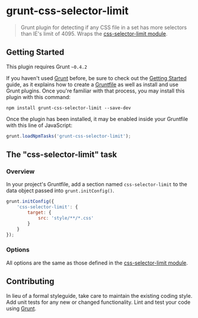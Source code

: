 # grunt-css-selector-limit

> Grunt plugin for detecting if any CSS file in a set has more selectors than IE's limit of 4095. Wraps the [css-selector-limit module](https://github.com/accordionpeas/css-selector-limit).

## Getting Started
This plugin requires Grunt `~0.4.2`

If you haven't used [Grunt](http://gruntjs.com/) before, be sure to check out the [Getting Started](http://gruntjs.com/getting-started) guide, as it explains how to create a [Gruntfile](http://gruntjs.com/sample-gruntfile) as well as install and use Grunt plugins. Once you're familiar with that process, you may install this plugin with this command:

```shell
npm install grunt-css-selector-limit --save-dev
```

Once the plugin has been installed, it may be enabled inside your Gruntfile with this line of JavaScript:

```js
grunt.loadNpmTasks('grunt-css-selector-limit');
```

## The "css-selector-limit" task

### Overview
In your project's Gruntfile, add a section named `css-selector-limit` to the data object passed into `grunt.initConfig()`.

```js
grunt.initConfig({
	'css-selector-limit': {
		target: {
			src: 'style/**/*.css'
		}
	}
});
```

### Options

All options are the same as those defined in the [css-selector-limit module](https://github.com/accordionpeas/css-selector-limit).

## Contributing
In lieu of a formal styleguide, take care to maintain the existing coding style. Add unit tests for any new or changed functionality. Lint and test your code using [Grunt](http://gruntjs.com/).